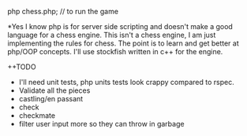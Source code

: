 php chess.php; // to run the game

*Yes I know php is for server side scripting and doesn't make a good language for a chess engine. This isn't a chess engine, I am just implementing the rules for chess. The point is to learn and get better at php/OOP concepts. I'll use stockfish written in c++ for the engine.

++TODO
* I'll need unit tests, php units tests look crappy compared to rspec.
* Validate all the pieces
* castling/en passant
* check
* checkmate
* filter user input more so they can throw in garbage
